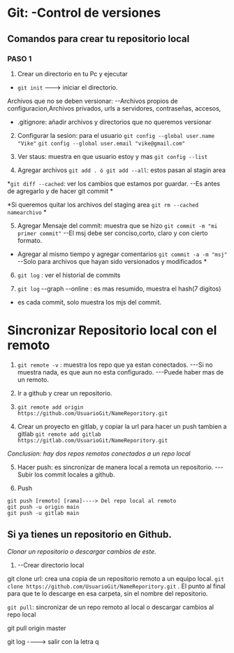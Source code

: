 # Git: -Control de versiones

## Comandos para crear tu repositorio local

### PASO 1
1. Crear un directorio en tu Pc y ejecutar

- `git init` ---> iniciar el directorio.

Archivos que no se deben versionar: 
--Archivos propios de configuracion,Archivos privados, urls a servidores, contraseñas, accesos,

- .gitignore: añadir archivos y directorios que no queremos versionar

2. Configurar la sesion: para el usuario
`git config --global user.name "Vike"`
`git config --global user.email "vike@gmail.com"`

3. Ver staus: muestra en que usuario estoy y mas
`git config --list`


4. Agregar archivos 
`git add . ó git add --all`: estos pasan al stagin area

*`git diff --cached`: ver los cambios que estamos por guardar.
--Es antes de agregarlo y de hacer git commit
*

*Si queremos quitar los archivos del staging area
`git rm --cached namearchivo` *

5. Agregar Mensaje del commit: muestra que se hizo
`git commit -m "mi primer commit"` 
--El msj debe ser conciso,corto, claro y con cierto formato.

* Agregar al mismo tiempo y agregar comentarios
`git commit -a -m "msj"`
--Solo para archivos que hayan sido versionados y modificados *

6. `git log` : ver el historial de commits

7. `git log` --graph --online : es mas resumido, muestra el hash(7 digitos)
* es cada commit, solo muestra los mjs del commit.



# Sincronizar Repositorio local con el remoto 


1. `git remote -v` : muestra los repo que ya estan conectados.
---Si no muestra nada, es que aun no esta configurado.
---Puede haber mas de un remoto.

2. Ir a github y crear un repositorio.

3. `git remote add origin https://github.com/UsuarioGit/NameReporitory.git`

4. Crear un proyecto en gitlab, y copiar la url para hacer un push tambien a gitlab
`git remote add gitlab https://gitlab.com/UsuarioGit/NameReporitory.git` 

*Conclusion: hay dos repos remotos conectados a un repo local*

5. Hacer push: es sincronizar de manera local a remota un repositorio.
---Subir los commit locales a github.

6. Push
```
git push [remoto] [rama]----> Del repo local al remoto
git push -u origin main
git push -u gitlab main
```


## Si ya tienes un repositorio en Github.

*Clonar un repositorio o descargar cambios de este.*
1. --Crear directorio local

git clone url: crea una copia de un repositorio remoto a un equipo local.
`git clone https://github.com/UsuarioGit/NameReporitory.git` .
El punto al final para que te lo descarge en esa carpeta, sin el nombre del repositorio.


`git pull`: sincronizar de un repo remoto al local o descargar cambios al repo local

git pull origin master

git log ----> salir con la letra q

 










